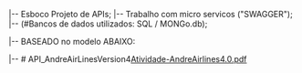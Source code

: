 |-- Esboco Projeto de APIs;
|-- Trabalho com micro servicos ("SWAGGER");
|-- (#Bancos de dados utilizados: SQL / MONGo.db);

|-- BASEADO no modelo ABAIXO:

|-- # API_AndreAirLinesVersion4[Atividade-AndreAirlines4.0.pdf](https://github.com/CesarChiodi/API_AndreAirLinesVersion4/files/8460113/Atividade-AndreAirlines4.0.pdf)
